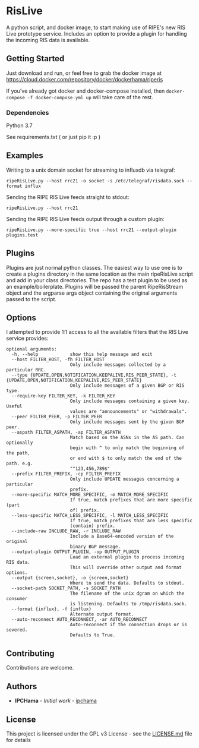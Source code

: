 # RisLive

A python script, and docker image, to start making use of RIPE's new RIS Live prototype service.  Includes an option to provide a plugin for handling the incoming RIS data is available.

## Getting Started

Just download and run, or feel free to grab the docker image at https://cloud.docker.com/repository/docker/dockerhama/riperis

If you've already got docker and docker-compose installed, then `docker-compose -f docker-compose.yml up` will take care of the rest.

### Dependencies
Python 3.7

See requirements.txt ( or just pip it :p )

## Examples
Writing to a unix domain socket for streaming to influxdb via telegraf:
```
ripeRisLive.py --host rrc21 -o socket -s /etc/telegraf/risdata.sock --format influx
```

Sending the RIPE RIS Live feeds straight to stdout:
```
ripeRisLive.py --host rrc21
```

Sending the RIPE RIS Live feeds output through a custom plugin:
```
ripeRisLive.py --more-specific true --host rrc21 --output-plugin plugins.test
```
## Plugins
Plugins are just normal python classes.  The easiest way to use one is to create a plugins directory in the same location as the main ripeRisLive script and add in your class directories.
The repo has a test plugin to be used as an example/boilerplate.  Plugins will be passed the parent RipeRisStream object and the argparse args object containing the original arguments passed to the script.

## Options
I attempted to provide 1:1 access to all the available filters that the RIS Live service provides: 
```
optional arguments:
  -h, --help            show this help message and exit
  --host FILTER_HOST, -fh FILTER_HOST
                        Only include messages collected by a particular RRC.
  --type {UPDATE,OPEN,NOTIFICATION,KEEPALIVE,RIS_PEER_STATE}, -t {UPDATE,OPEN,NOTIFICATION,KEEPALIVE,RIS_PEER_STATE}
                        Only include messages of a given BGP or RIS type.
  --require-key FILTER_KEY, -k FILTER_KEY
                        Only include messages containing a given key. Useful
                        values are "announcements" or "withdrawals".
  --peer FILTER_PEER, -p FILTER_PEER
                        Only include messages sent by the given BGP peer.
  --aspath FILTER_ASPATH, -ap FILTER_ASPATH
                        Match based on the ASNs in the AS path. Can optionally
                        begin with ^ to only match the beginning of the path,
                        or end with $ to only match the end of the path. e.g.
                        "^123,456,789$"
  --prefix FILTER_PREFIX, -cp FILTER_PREFIX
                        Only include UPDATE messages concerning a particular
                        prefix.
  --more-specific MATCH_MORE_SPECIFIC, -m MATCH_MORE_SPECIFIC
                        If true, match prefixes that are more specific (part
                        of) prefix.
  --less-specific MATCH_LESS_SPECIFIC, -l MATCH_LESS_SPECIFIC
                        If true, match prefixes that are less specific
                        (contain) prefix.
  --include-raw INCLUDE_RAW, -r INCLUDE_RAW
                        Include a Base64-encoded version of the original
                        binary BGP message.
  --output-plugin OUTPUT_PLUGIN, -op OUTPUT_PLUGIN
                        Load an external plugin to process incoming RIS data.
                        This will override other output and format options.
  --output {screen,socket}, -o {screen,socket}
                        Where to send the data. Defaults to stdout.
  --socket-path SOCKET_PATH, -s SOCKET_PATH
                        The filename of the unix dgram on which the consumer
                        is listening. Defaults to /tmp/risdata.sock.
  --format {influx}, -f {influx}
                        Alternate output format.
  --auto-reconnect AUTO_RECONNECT, -ar AUTO_RECONNECT
                        Auto-reconnect if the connection drops or is severed.
                        Defaults to True.
```
## Contributing

Contributions are welcome.

## Authors

* **IPCHama** - *Initial work* - [ipchama](https://github.com/ipchama)

## License

This project is licensed under the GPL v3 License - see the [LICENSE.md](LICENSE.md) file for details
